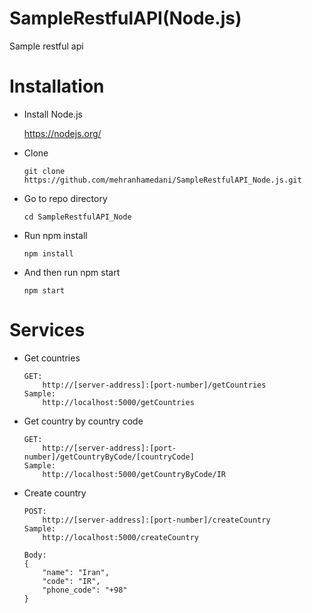 # SampleRestfulAPI(Node.js)
Sample restful api

# Installation
* Install Node.js

    https://nodejs.org/

* Clone

    ```git clone https://github.com/mehranhamedani/SampleRestfulAPI_Node.js.git```

* Go to repo directory

    ```cd SampleRestfulAPI_Node```

* Run npm install

    ```npm install```

* And then run npm start

    ```npm start```

# Services
* Get countries

    ```
    GET: 
        http://[server-address]:[port-number]/getCountries
    Sample:
        http://localhost:5000/getCountries
    ``````
    
* Get country by country code

    ```
    GET: 
        http://[server-address]:[port-number]/getCountryByCode/[countryCode]
    Sample: 
        http://localhost:5000/getCountryByCode/IR
    ```
    
* Create country

    ```
    POST: 
        http://[server-address]:[port-number]/createCountry
    Sample: 
        http://localhost:5000/createCountry
    
    Body:
    {
        "name": "Iran",
        "code": "IR",
        "phone_code": "+98"
    }
    ```
